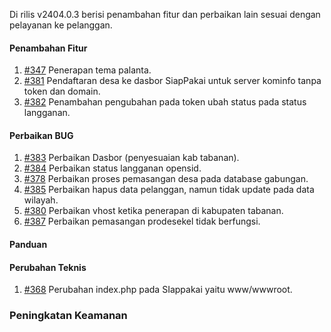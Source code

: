 Di rilis v2404.0.3 berisi penambahan fitur dan perbaikan lain sesuai dengan pelayanan ke pelanggan.

#### Penambahan Fitur

1. [#347](https://github.com/OpenSID/wiki-siappakai/issues/347) Penerapan tema palanta.
2. [#381](https://github.com/OpenSID/wiki-siappakai/issues/381) Pendaftaran desa ke dasbor SiapPakai untuk server kominfo tanpa token dan domain.
3. [#382](https://github.com/OpenSID/wiki-siappakai/issues/382) Penambahan pengubahan pada token ubah status pada status langganan.

#### Perbaikan BUG

1. [#383](https://github.com/OpenSID/wiki-siappakai/issues/383) Perbaikan Dasbor (penyesuaian kab tabanan).
2. [#384](https://github.com/OpenSID/wiki-siappakai/issues/384) Perbaikan status langganan opensid.
3. [#378](https://github.com/OpenSID/wiki-siappakai/issues/378) Perbaikan proses pemasangan desa pada database gabungan.
4. [#385](https://github.com/OpenSID/wiki-siappakai/issues/385) Perbaikan hapus data pelanggan, namun tidak update pada data wilayah.
5. [#380](https://github.com/OpenSID/wiki-siappakai/issues/380) Perbaikan vhost ketika penerapan di kabupaten tabanan.
6. [#387](https://github.com/OpenSID/wiki-siappakai/issues/387) Perbaikan pemasangan prodesekel tidak berfungsi.

#### Panduan

#### Perubahan Teknis

1. [#368](https://github.com/OpenSID/wiki-siappakai/issues/368) Perubahan index.php pada SIappakai yaitu www/wwwroot.

### Peningkatan Keamanan
